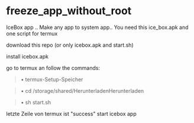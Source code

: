 # freeze_app_without_root
IceBox app .. Make any app to system app.. You need this ice_box.apk and one script for termux

download this repo (or only icebox.apk and start.sh)

install icebox.apk

go to termux an follow the commands:


>•  termux-Setup-Speicher





>•  cd /storage/shared/HerunterladenHerunterladen 





>•  sh start.sh

letzte Zeile von termux ist "success"
start icebox app
